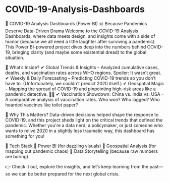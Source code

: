 # COVID-19-Analysis-Dashboards

🦠 COVID-19 Analysis Dashboards (Power BI) 📊
Because Pandemics Deserve Data-Driven Drama
Welcome to the COVID-19 Analysis Dashboards, where data meets design, and insights come with a side of humor (because we all need a little laughter after surviving a pandemic). This Power BI-powered project dives deep into the numbers behind COVID-19, bringing clarity (and maybe some existential dread) to the global situation.

📌 What’s Inside?
✔ Global Trends & Insights – Analyzed cumulative cases, deaths, and vaccination rates across WHO regions. Spoiler: It wasn’t great.
✔ Weekly & Daily Forecasting – Predicting COVID-19 trends so you don’t have to. (Unfortunately, we couldn't predict 2020 itself.)
✔ Geospatial Magic – Mapping the spread of COVID-19 and pinpointing high-risk areas like a pandemic detective. 🕵️‍♂️
✔ Vaccination Showdown: China vs. India vs. USA – A comparative analysis of vaccination rates. Who won? Who lagged? Who hoarded vaccines like toilet paper?

🎯 Why This Matters?
Data-driven decisions helped shape the response to COVID-19, and this project sheds light on the critical trends that defined the pandemic. Whether you're a data nerd, a policymaker, or just someone who wants to relive 2020 in a slightly less traumatic way, this dashboard has something for you!

🚀 Tech Stack
🔹 Power BI (for dazzling visuals)
🔹 Geospatial Analysis (for mapping out pandemic chaos)
🔹 Data Storytelling (because raw numbers are boring)

👉 Check it out, explore the insights, and let’s keep learning from the past—so we can be better prepared for the next global crisis.







